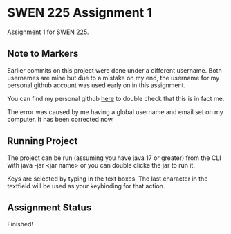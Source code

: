 # SWEN 225 Assignment 1

Assignment 1 for SWEN 225. 

## Note to Markers
Earlier commits on this project were done under a different username. Both usernames are mine but due to a mistake on my end, the username for my personal github account was used 
early on in this assignment.

You can find my personal github [here](https://github.com/KaosBunny) to double check that this is in fact me.

The error was caused by me having a global username and email set on my computer. It has been corrected now.

## Running Project
The project can be run (assuming you have java 17 or greater) from the CLI with java -jar \<jar name\> or you can double clicke the jar to run it.

Keys are selected by typing in the text boxes. The last character in the textfield will be used as your keybinding for that action.

## Assignment Status
Finished!
